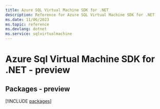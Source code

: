 ```yaml
---
title: Azure SQL Virtual Machine SDK for .NET
description: Reference for Azure SQL Virtual Machine SDK for .NET
ms.date: 11/06/2023
ms.topic: reference
ms.devlang: dotnet
ms.service: sqlvirtualmachine
---
```

# Azure Sql Virtual Machine SDK for .NET - preview
## Packages - preview
[!INCLUDE [packages](sql-virtual-machine-index.md)]